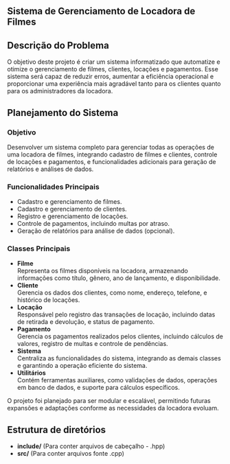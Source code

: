 ## Sistema de Gerenciamento de Locadora de Filmes  

## Descrição do Problema  
O objetivo deste projeto é criar um sistema informatizado que automatize e otimize o gerenciamento de filmes, clientes, locações e pagamentos. Esse sistema será capaz de reduzir erros, aumentar a eficiência operacional e proporcionar uma experiência mais agradável tanto para os clientes quanto para os administradores da locadora.  

## Planejamento do Sistema  

### Objetivo  
Desenvolver um sistema completo para gerenciar todas as operações de uma locadora de filmes, integrando cadastro de filmes e clientes, controle de locações e pagamentos, e funcionalidades adicionais para geração de relatórios e análises de dados.  

### Funcionalidades Principais  
- Cadastro e gerenciamento de filmes.  
- Cadastro e gerenciamento de clientes.  
- Registro e gerenciamento de locações.  
- Controle de pagamentos, incluindo multas por atraso.  
- Geração de relatórios para análise de dados (opcional).  

### Classes Principais  
- **Filme**  
  Representa os filmes disponíveis na locadora, armazenando informações como título, gênero, ano de lançamento, e disponibilidade.  
- **Cliente**  
  Gerencia os dados dos clientes, como nome, endereço, telefone, e histórico de locações.  
- **Locação**  
  Responsável pelo registro das transações de locação, incluindo datas de retirada e devolução, e status de pagamento.  
- **Pagamento**  
  Gerencia os pagamentos realizados pelos clientes, incluindo cálculos de valores, registro de multas e controle de pendências.  
- **Sistema**  
  Centraliza as funcionalidades do sistema, integrando as demais classes e garantindo a operação eficiente do sistema.  
- **Utilitários**  
  Contém ferramentas auxiliares, como validações de dados, operações em banco de dados, e suporte para cálculos específicos.  

O projeto foi planejado para ser modular e escalável, permitindo futuras expansões e adaptações conforme as necessidades da locadora evoluam.  

## Estrutura de diretórios
- **include/**        (Para conter arquivos de cabeçalho - .hpp)
- **src/**            (Para conter arquivos fonte .cpp)


